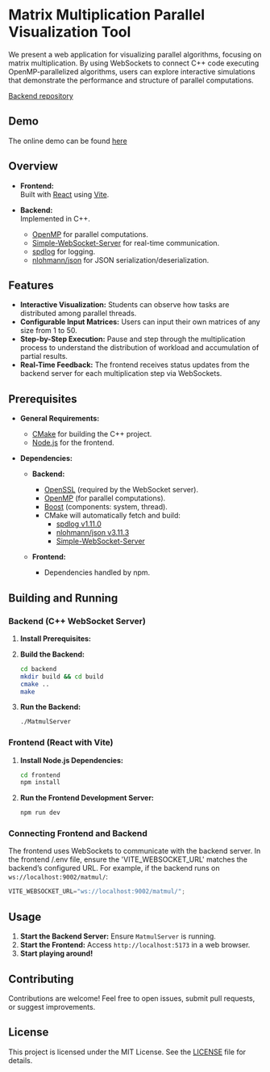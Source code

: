 # Matrix Multiplication Parallel Visualization Tool

We present a web application for visualizing parallel algorithms, focusing on matrix multiplication. By using WebSockets to connect C++ code executing OpenMP-parallelized algorithms, users can explore interactive simulations that demonstrate the performance and structure of parallel computations.

[Backend repository](https://github.com/gonza224/matmul-ws-server)

## Demo
  The online demo can be found [here](https://matrixmultiply.com/)

## Overview

- **Frontend:**  
  Built with [React](https://reactjs.org/) using [Vite](https://vitejs.dev/).  

- **Backend:**  
  Implemented in C++.  
  - [OpenMP](https://www.openmp.org/) for parallel computations.
  - [Simple-WebSocket-Server](https://gitlab.com/eidheim/Simple-WebSocket-Server) for real-time communication.  
  - [spdlog](https://github.com/gabime/spdlog) for logging.
  - [nlohmann/json](https://github.com/nlohmann/json) for JSON serialization/deserialization.

## Features

- **Interactive Visualization:** Students can observe how tasks are distributed among parallel threads.
- **Configurable Input Matrices:** Users can input their own matrices of any size from 1 to 50.
- **Step-by-Step Execution:** Pause and step through the multiplication process to understand the distribution of workload and accumulation of partial results.
- **Real-Time Feedback:** The frontend receives status updates from the backend server for each multiplication step via WebSockets.

## Prerequisites

- **General Requirements:**
  - [CMake](https://cmake.org/download/) for building the C++ project.
  - [Node.js](https://nodejs.org/) for the frontend.

- **Dependencies:**
  - **Backend:**
    - [OpenSSL](https://www.openssl.org/) (required by the WebSocket server).
    - [OpenMP](https://www.openmp.org/) (for parallel computations).
    - [Boost](https://www.boost.org/) (components: system, thread).
    - CMake will automatically fetch and build:
      - [spdlog v1.11.0](https://github.com/gabime/spdlog)
      - [nlohmann/json v3.11.3](https://github.com/nlohmann/json)
      - [Simple-WebSocket-Server](https://gitlab.com/eidheim/Simple-WebSocket-Server)
  
  - **Frontend:**
    - Dependencies handled by npm.

## Building and Running

### Backend (C++ WebSocket Server)

1. **Install Prerequisites:**

2. **Build the Backend:**
   ```bash
   cd backend
   mkdir build && cd build
   cmake ..
   make
   ```

3. **Run the Backend:**
   ```bash
   ./MatmulServer
   ```

### Frontend (React with Vite)

1. **Install Node.js Dependencies:**
   ```bash
   cd frontend
   npm install
   ```

2. **Run the Frontend Development Server:**
   ```bash
   npm run dev
   ```

### Connecting Frontend and Backend

The frontend uses WebSockets to communicate with the backend server. In the frontend /.env file, ensure the 'VITE_WEBSOCKET_URL' matches the backend’s configured URL. For example, if the backend runs on `ws://localhost:9002/matmul/`:

```javascript
VITE_WEBSOCKET_URL="ws://localhost:9002/matmul/";
```

## Usage

1. **Start the Backend Server:** Ensure `MatmulServer` is running.
2. **Start the Frontend:** Access `http://localhost:5173` in a web browser.
3. **Start playing around!**

## Contributing

Contributions are welcome! Feel free to open issues, submit pull requests, or suggest improvements.

## License

This project is licensed under the MIT License. See the [LICENSE](https://github.com/gonza224/matmul-playground/blob/main/LICENSE) file for details.
